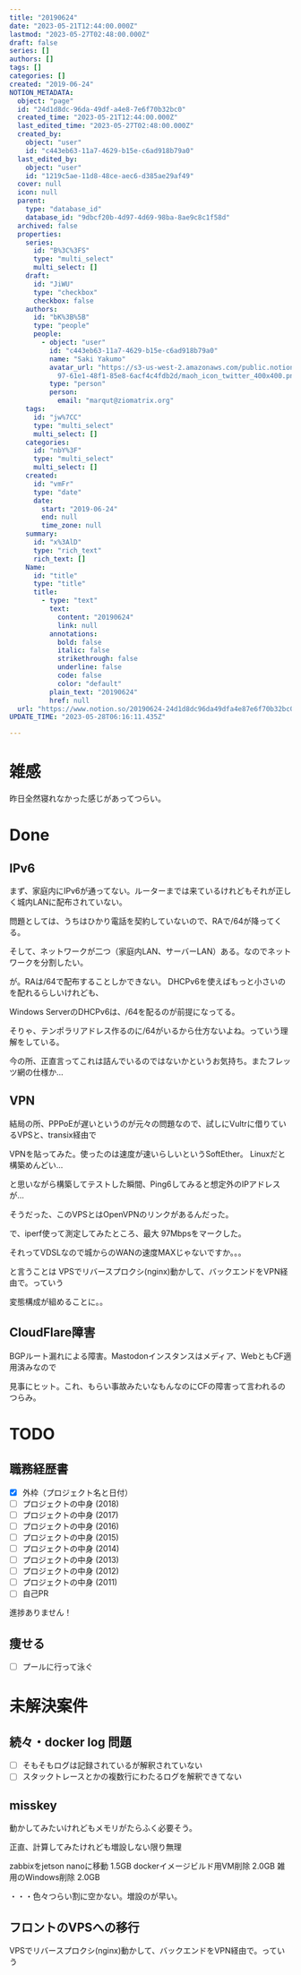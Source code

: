 ```yaml
---
title: "20190624"
date: "2023-05-21T12:44:00.000Z"
lastmod: "2023-05-27T02:48:00.000Z"
draft: false
series: []
authors: []
tags: []
categories: []
created: "2019-06-24"
NOTION_METADATA:
  object: "page"
  id: "24d1d8dc-96da-49df-a4e8-7e6f70b32bc0"
  created_time: "2023-05-21T12:44:00.000Z"
  last_edited_time: "2023-05-27T02:48:00.000Z"
  created_by:
    object: "user"
    id: "c443eb63-11a7-4629-b15e-c6ad918b79a0"
  last_edited_by:
    object: "user"
    id: "1219c5ae-11d8-48ce-aec6-d385ae29af49"
  cover: null
  icon: null
  parent:
    type: "database_id"
    database_id: "9dbcf20b-4d97-4d69-98ba-8ae9c8c1f58d"
  archived: false
  properties:
    series:
      id: "B%3C%3FS"
      type: "multi_select"
      multi_select: []
    draft:
      id: "JiWU"
      type: "checkbox"
      checkbox: false
    authors:
      id: "bK%3B%5B"
      type: "people"
      people:
        - object: "user"
          id: "c443eb63-11a7-4629-b15e-c6ad918b79a0"
          name: "Saki Yakumo"
          avatar_url: "https://s3-us-west-2.amazonaws.com/public.notion-static.com/3ad1c4\
            97-61e1-48f1-85e8-6acf4c4fdb2d/maoh_icon_twitter_400x400.png"
          type: "person"
          person:
            email: "marqut@ziomatrix.org"
    tags:
      id: "jw%7CC"
      type: "multi_select"
      multi_select: []
    categories:
      id: "nbY%3F"
      type: "multi_select"
      multi_select: []
    created:
      id: "vmFr"
      type: "date"
      date:
        start: "2019-06-24"
        end: null
        time_zone: null
    summary:
      id: "x%3AlD"
      type: "rich_text"
      rich_text: []
    Name:
      id: "title"
      type: "title"
      title:
        - type: "text"
          text:
            content: "20190624"
            link: null
          annotations:
            bold: false
            italic: false
            strikethrough: false
            underline: false
            code: false
            color: "default"
          plain_text: "20190624"
          href: null
  url: "https://www.notion.so/20190624-24d1d8dc96da49dfa4e87e6f70b32bc0"
UPDATE_TIME: "2023-05-28T06:16:11.435Z"

---
```

<link rel="stylesheet" href="https://cdn.jsdelivr.net/npm/katex@0.16.2/dist/katex.min.css" integrity="sha384-bYdxxUwYipFNohQlHt0bjN/LCpueqWz13HufFEV1SUatKs1cm4L6fFgCi1jT643X" crossorigin="anonymous">


# 雑感


昨日全然寝れなかった感じがあってつらい。


# Done


## IPv6


まず、家庭内にIPv6が通ってない。ルーターまでは来ているけれどもそれが正しく城内LANに配布されていない。


問題としては、うちはひかり電話を契約していないので、RAで/64が降ってくる。


そして、ネットワークが二つ（家庭内LAN、サーバーLAN）ある。なのでネットワークを分割したい。


が。RAは/64で配布することしかできない。 DHCPv6を使えばもっと小さいのを配れるらしいけれども、


Windows ServerのDHCPv6は、/64を配るのが前提になってる。


そりゃ、テンポラリアドレス作るのに/64がいるから仕方ないよね。っていう理解をしている。


今の所、正直言ってこれは詰んでいるのではないかというお気持ち。またフレッツ網の仕様か…


## VPN


結局の所、PPPoEが遅いというのが元々の問題なので、試しにVultrに借りているVPSと、transix経由で


VPNを貼ってみた。使ったのは速度が速いらしいというSoftEther。 Linuxだと構築めんどい…


と思いながら構築してテストした瞬間、Ping6してみると想定外のIPアドレスが…


そうだった、このVPSとはOpenVPNのリンクがあるんだった。


で、iperf使って測定してみたところ、最大 97Mbpsをマークした。


それってVDSLなので城からのWANの速度MAXじゃないですか。。。


と言うことは VPSでリバースプロクシ(nginx)動かして、バックエンドをVPN経由で。っていう


変態構成が組めることに。。


## CloudFlare障害


BGPルート漏れによる障害。Mastodonインスタンスはメディア、WebともCF適用済みなので


見事にヒット。これ、もらい事故みたいなもんなのにCFの障害って言われるのつらみ。


# TODO


## 職務経歴書

- [x] 外枠（プロジェクト名と日付）
- [ ] プロジェクトの中身 (2018)
- [ ] プロジェクトの中身 (2017)
- [ ] プロジェクトの中身 (2016)
- [ ] プロジェクトの中身 (2015)
- [ ] プロジェクトの中身 (2014)
- [ ] プロジェクトの中身 (2013)
- [ ] プロジェクトの中身 (2012)
- [ ] プロジェクトの中身 (2011)
- [ ] 自己PR

進捗ありません！


## 痩せる

- [ ] プールに行って泳ぐ

# 未解決案件


## 続々・docker log 問題

- [ ] そもそもログは記録されているが解釈されていない
- [ ] スタックトレースとかの複数行にわたるログを解釈できてない

## misskey


動かしてみたいけれどもメモリがたらふく必要そう。


正直、計算してみたけれども増設しない限り無理


zabbixをjetson nanoに移動 1.5GB dockerイメージビルド用VM削除 2.0GB 雑用のWindows削除 2.0GB


・・・色々つらい割に空かない。増設のが早い。


## フロントのVPSへの移行


VPSでリバースプロクシ(nginx)動かして、バックエンドをVPN経由で。っていう

